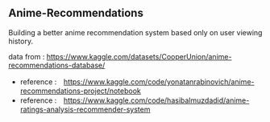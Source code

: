 ## Anime-Recommendations
Building a better anime recommendation system based only on user viewing history.


data from : https://www.kaggle.com/datasets/CooperUnion/anime-recommendations-database/


- reference :　https://www.kaggle.com/code/yonatanrabinovich/anime-recommendations-project/notebook
- reference :　https://www.kaggle.com/code/hasibalmuzdadid/anime-ratings-analysis-recommender-system
